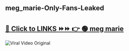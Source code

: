 
 ## meg_marie-Only-Fans-Leaked

# <h2><a href="https://clipsfans.com/meg_marie&ref=git">🔗 Click to LINKS ⏩⏩ 👉 🟢 meg marie </a></h2>

<a href="https://clipsfans.com/meg_marie&ref=git" rel="nofollow" data-target="animated-image.originalLink"><img src="https://i.ibb.co.com/xMMVF88/686577567.gif" alt="Viral Video Original" style="max-width: 100%; display: inline-block;" data-target="animated-image.originalImage"></a>
